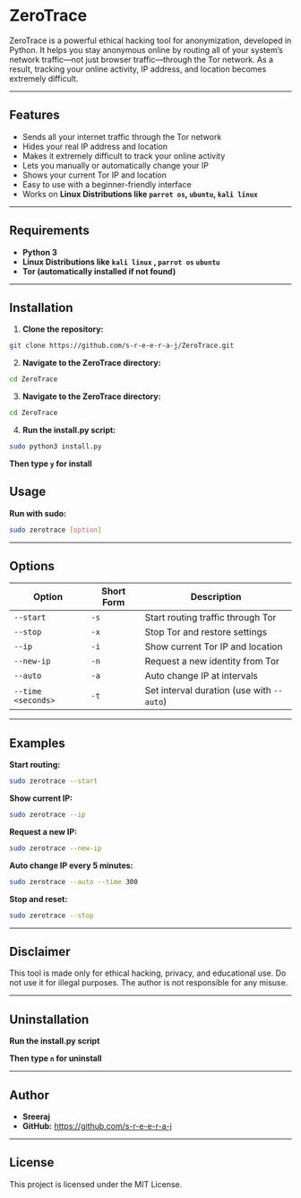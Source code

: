 # ZeroTrace

ZeroTrace is a powerful ethical hacking tool for anonymization, developed in Python. It helps you stay anonymous online by routing all of your system’s network traffic—not just browser traffic—through the Tor network. As a result, tracking your online activity, IP address, and location becomes extremely difficult.

---

## Features

- Sends all your internet traffic through the Tor network
- Hides your real IP address and location
- Makes it extremely difficult to track your online activity
- Lets you manually or automatically change your IP
- Shows your current Tor IP and location
- Easy to use with a beginner-friendly interface
- Works on  **Linux Distributions like `parrot os`, `ubuntu`, `kali linux`** 

---

## Requirements
- **Python 3**
- **Linux Distributions like `kali linux` , `parrot os` `ubuntu`** 
- **Tor (automatically installed if not found)**

---

## Installation

1. **Clone the repository:**
```bash
git clone https://github.com/s-r-e-e-r-a-j/ZeroTrace.git
```
2. **Navigate to the ZeroTrace directory:**
```bash
cd ZeroTrace
```
3. **Navigate to the ZeroTrace directory:**
```bash
cd ZeroTrace
```
4. **Run the install.py script:**
```bash
sudo python3 install.py
```
**Then type `y` for install**

## Usage

**Run with sudo:**
```bash
sudo zerotrace [option]
```
---

## Options

| Option             | Short Form | Description                                   |
|--------------------|------------|-----------------------------------------------|
| `--start`          | `-s`       | Start routing traffic through Tor             |
| `--stop`           | `-x`       | Stop Tor and restore settings                 |
| `--ip`             | `-i`       | Show current Tor IP and location              |
| `--new-ip`         | `-n`       | Request a new identity from Tor               |
| `--auto`           | `-a`       | Auto change IP at intervals                   |
| `--time <seconds>` | `-t`       | Set interval duration (use with `--auto`)     |

---

## Examples
**Start routing:**

```bash
sudo zerotrace --start
```

**Show current IP:**

```bash
sudo zerotrace --ip
```
**Request a new IP:**

```bash
sudo zerotrace --new-ip
```

**Auto change IP every 5 minutes:**

```bash
sudo zerotrace --auto --time 300
```

**Stop and reset:**

```bash
sudo zerotrace --stop
```
---

## Disclaimer
This tool is made only for ethical hacking, privacy, and educational use. Do not use it for illegal purposes. The author is not responsible for any misuse.

---

## Uninstallation

**Run the install.py script**

**Then type `n` for uninstall**

---

## Author
- **Sreeraj**
- **GitHub:** https://github.com/s-r-e-e-r-a-j 

--- 

## License
This project is licensed under the MIT License.

